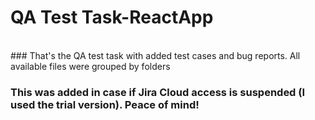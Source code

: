 # QA Test Task-ReactApp
<br>
### That's the QA test task with added test cases and bug reports. All available files were grouped by folders

### This was added in case if Jira Cloud access is suspended (I used the trial version). Peace of mind!
